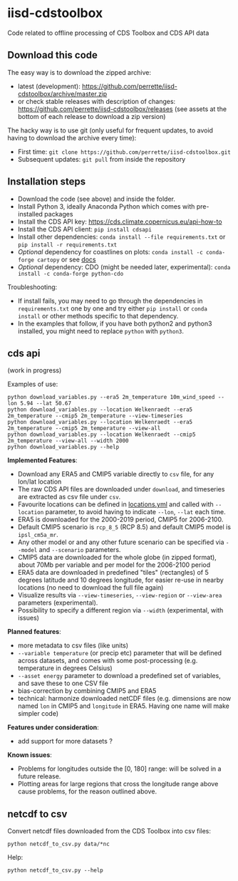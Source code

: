 # iisd-cdstoolbox

Code related to offline processing of CDS Toolbox and CDS API data 

## Download this code

The easy way is to download the zipped archive:
- latest (development): https://github.com/perrette/iisd-cdstoolbox/archive/master.zip
- or check stable releases with description of changes: https://github.com/perrette/iisd-cdstoolbox/releases (see assets at the bottom of each release to download a zip version)

The hacky way is to use git (only useful for frequent updates, to avoid having to download the archive every time):
- First time: `git clone https://github.com/perrette/iisd-cdstoolbox.git`
- Subsequent updates: `git pull` from inside the repository 

## Installation steps

- Download the code (see above) and inside the folder.
- Install Python 3, ideally Anaconda Python which comes with pre-installed packages
- Install the CDS API key: https://cds.climate.copernicus.eu/api-how-to
- Install the CDS API client: `pip install cdsapi`
- Install other dependencies: `conda install --file requirements.txt` or `pip install -r requirements.txt`
- _Optional_ dependency for coastlines on plots: `conda install -c conda-forge cartopy` or see [docs](https://scitools.org.uk/cartopy/docs/latest/installing.html)
- _Optional_ dependency: CDO (might be needed later, experimental): `conda install -c conda-forge python-cdo`


Troubleshooting:
- If install fails, you may need to go through the dependencies in `requirements.txt` one by one and try either `pip install` or `conda install` or other methods specific to that dependency.
- In the examples that follow, if you have both python2 and python3 installed, you might need to replace `python` with `python3`.

## cds api

(work in progress)

Examples of use:

    python download_variables.py --era5 2m_temperature 10m_wind_speed --lon 5.94 --lat 50.67
    python download_variables.py --location Welkenraedt --era5 2m_temperature --cmip5 2m_temperature --view-timeseries
    python download_variables.py --location Welkenraedt --era5 2m_temperature --cmip5 2m_temperature --view-all
    python download_variables.py --location Welkenraedt --cmip5 2m_temperature --view-all --width 2000
    python download_variables.py --help
    

**Implemented Features**:

- Download any ERA5 and CMIP5 variable directly to `csv` file, for any lon/lat location
- The raw CDS API files are downloaded under `download`, and timeseries are extracted as csv file under `csv`.
- Favourite locations can be defined in [locations.yml](locations.yml) and called with `--location` parameter, to avoid having to indicate `--lon`, `--lat` each time.
- ERA5 is downloaded for the 2000-2019 period, CMIP5 for 2006-2100. 
- Default CMIP5 scenario is `rcp_8_5` (RCP 8.5) and default CMIP5 model is `ipsl_cm5a_mr`. 
- Any other model or and any other future scenario can be specified via `--model` and `--scenario` parameters.
- CMIP5 data are downloaded for the whole globe (in zipped format), about 70Mb per variable and per model for the 2006-2100 period
- ERA5 data are downloaded in predefined "tiles" (rectangles) of 5 degrees latitude and 10 degrees longitude, for easier re-use in nearby locations (no need to download the full file again)
- Visualize results via `--view-timeseries`, `--view-region` or `--view-area` parameters (experimental).
- Possibility to specify a different region via `--width` (experimental, with issues)


**Planned features**:

- more metadata to csv files (like units)
- `--variable temperature` (or precip etc) parameter that will be defined across datasets, and comes with some post-processing (e.g. temperature in degrees Celsius)
- `--asset energy` parameter to download a predefined set of variables, and save these to one CSV file
- bias-correction by combining CMIP5 and ERA5
- technical: harmonize downloaded netCDF files (e.g. dimensions are now named `lon` in CMIP5 and `longitude` in ERA5. Having one name will make simpler code)

**Features under consideration**:

- add support for more datasets ?


**Known issues**:

- Problems for longitudes outside the [0, 180] range: will be solved in a future release.
- Plotting areas for large regions that cross the longitude range above cause problems, for the reason outlined above.


## netcdf to csv

Convert netcdf files downloaded from the CDS Toolbox into csv files:

    python netcdf_to_csv.py data/*nc

Help:

    python netcdf_to_csv.py --help
